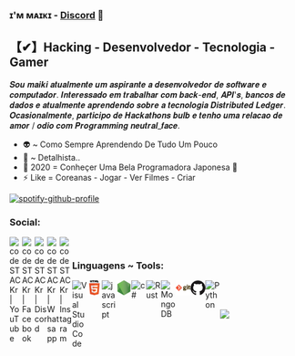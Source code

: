### ɪ'ᴍ ᴍᴀɪᴋɪ - [Discord][discord] 👋

## 【✔】Hacking - Desenvolvedor - Tecnologia - Gamer
𝑺𝒐𝒖 𝒎𝒂𝒊𝒌𝒊 𝒂𝒕𝒖𝒂𝒍𝒎𝒆𝒏𝒕𝒆 𝒖𝒎 𝒂𝒔𝒑𝒊𝒓𝒂𝒏𝒕𝒆 𝒂 𝒅𝒆𝒔𝒆𝒏𝒗𝒐𝒍𝒗𝒆𝒅𝒐𝒓 𝒅𝒆 𝒔𝒐𝒇𝒕𝒘𝒂𝒓𝒆 𝒆 𝒄𝒐𝒎𝒑𝒖𝒕𝒂𝒅𝒐𝒓. 𝑰𝒏𝒕𝒆𝒓𝒆𝒔𝒔𝒂𝒅𝒐 𝒆𝒎 𝒕𝒓𝒂𝒃𝒂𝒍𝒉𝒂𝒓 𝒄𝒐𝒎 𝒃𝒂𝒄𝒌-𝒆𝒏𝒅, 𝑨𝑷𝑰'𝒔, 𝒃𝒂𝒏𝒄𝒐𝒔 𝒅𝒆 𝒅𝒂𝒅𝒐𝒔 𝒆 𝒂𝒕𝒖𝒂𝒍𝒎𝒆𝒏𝒕𝒆 𝒂𝒑𝒓𝒆𝒏𝒅𝒆𝒏𝒅𝒐 𝒔𝒐𝒃𝒓𝒆 𝒂 𝒕𝒆𝒄𝒏𝒐𝒍𝒐𝒈𝒊𝒂 𝑫𝒊𝒔𝒕𝒓𝒊𝒃𝒖𝒕𝒆𝒅 𝑳𝒆𝒅𝒈𝒆𝒓. 𝑶𝒄𝒂𝒔𝒊𝒐𝒏𝒂𝒍𝒎𝒆𝒏𝒕𝒆, 𝒑𝒂𝒓𝒕𝒊𝒄𝒊𝒑𝒐 𝒅𝒆 𝑯𝒂𝒄𝒌𝒂𝒕𝒉𝒐𝒏𝒔 𝒃𝒖𝒍𝒃 𝒆 𝒕𝒆𝒏𝒉𝒐 𝒖𝒎𝒂 𝒓𝒆𝒍𝒂𝒄𝒂𝒐 𝒅𝒆 𝒂𝒎𝒐𝒓 / 𝒐𝒅𝒊𝒐 𝒄𝒐𝒎 𝑷𝒓𝒐𝒈𝒓𝒂𝒎𝒎𝒊𝒏𝒈 𝒏𝒆𝒖𝒕𝒓𝒂𝒍_𝒇𝒂𝒄𝒆.
- 👽 ~ Como Sempre Aprendendo De Tudo Um Pouco
- 👀 ~ Detalhista..
- 💎 2020 = Conheçer Uma Bela Programadora Japonesa 🤣
- ⚡ Like = Coreanas - Jogar - Ver Filmes - Criar

[![spotify-github-profile](https://spotify-github-profile.vercel.app/api/view?uid=fkkf4mwo7bywhmziuhe2mxarl&cover_image=true&theme=novatorem)](https://github.com/kittinan/spotify-github-profile)


### Social:

[<img align="left" alt="codeSTACKr | YouTube" width="22px" src="https://cdn.icon-icons.com/icons2/1584/PNG/512/3721679-youtube_108064.png" />][youtube]
[<img align="left" alt="codeSTACKr | Facebook" width="22px" src="https://cdn.discordapp.com/emojis/878688582586482698.png?v=1" />][Facebook]
[<img align="left" alt="codeSTACKr | Discord" width="22px" src="https://discord.com/assets/2c21aeda16de354ba5334551a883b481.png" />][discord]
[<img align="left" alt="codeSTACKr | Whatsapp" width="22px" src="https://cdn.discordapp.com/emojis/878664582393114634.png?v=1" />][Whatsapp]
[<img align="left" alt="codeSTACKr | Instagram" width="22px" src="https://upload.wikimedia.org/wikipedia/commons/thumb/a/a5/Instagram_icon.png/600px-Instagram_icon.png" />][instagram]

<br />

### Linguagens ~ Tools:

[<img align="left" alt="Visual Studio Code" width="26px" src="https://upload.wikimedia.org/wikipedia/commons/4/4b/Visual_Studio_Code_Insiders_1.36_icon.svg" />][webdevplaylist]
[<img align="left" alt="HTML5" width="26px" src="https://raw.githubusercontent.com/github/explore/80688e429a7d4ef2fca1e82350fe8e3517d3494d/topics/html/html.png" />][webdevplaylist]
[<img align="left" alt="javascript" width="26px" src="https://img.icons8.com/color/48/000000/javascript--v1.png" />][webdevplaylist]
[<img align="left" alt="Node.js" width="26px" src="https://raw.githubusercontent.com/github/explore/80688e429a7d4ef2fca1e82350fe8e3517d3494d/topics/nodejs/nodejs.png" />][webdevplaylist]
[<img align="left" alt="c#" width="26px" src="https://img.icons8.com/color/48/000000/c-plus-plus-logo.png" />][webdevplaylist]
[<img align="left" alt="Rust" width="26px" src="https://www.rust-lang.org/logos/rust-logo-512x512.png" />][webdevplaylist]
[<img align="left" alt="MongoDB" width="26px" src="https://www.pngkey.com/png/full/383-3838923_open-mongodb-icon.png" />][webdevplaylist]
[<img align="left" alt="Git" width="26px" src="https://raw.githubusercontent.com/github/explore/80688e429a7d4ef2fca1e82350fe8e3517d3494d/topics/git/git.png" />][webdevplaylist]
[<img align="left" alt="GitHub" width="26px" src="https://raw.githubusercontent.com/github/explore/78df643247d429f6cc873026c0622819ad797942/topics/github/github.png" />][webdevplaylist]
[<img align="left" alt="Python" width="26px" src="https://upload.wikimedia.org/wikipedia/commons/c/c3/Python-logo-notext.svg" />][webdevplaylist]

<br />
<br />

<img align="center" src="https://github-readme-stats.vercel.app/api?username=ntsd&show_icons=true&theme=blue-green&hide_title=true&line_height=26" />&nbsp;<a href="https://spotify-github-profile.vercel.app/api/view.svg?uid=21upe2xfqu73mfjaknb3ci4iq&redirect=true"></a>

[discord]: https://discord.gg/vPQv2EJpBA
[youtube]: https://www.youtube.com/channel/UCMJqwEZTyCAIt-vtTZ0QgXQ?view_as=subscriber
[Facebook]: https://www.facebook.com/maiki.cracker.1
[Whatsapp]: https://wa.me/message/2C2AT3EHOZNQK1
[instagram]: https://www.instagram.com/maiki_021programador/
[webdevplaylist]: https://youtu.be/-wuc6XAyHZI
